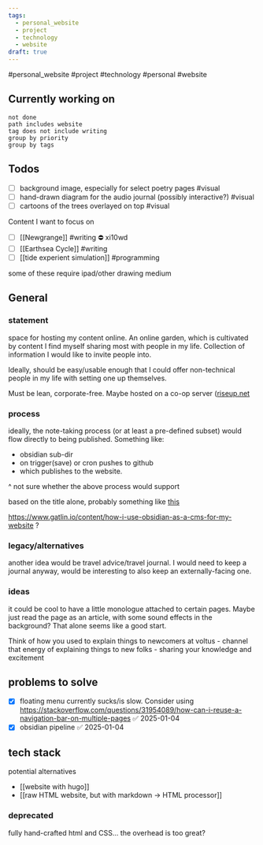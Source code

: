 ```yaml
---
tags:
  - personal_website
  - project
  - technology
  - website
draft: true
---
```


#personal_website 
#project #technology #personal #website

##  Currently working on

```tasks
not done
path includes website
tag does not include writing 
group by priority
group by tags

```


## Todos
- [ ] background image, especially for select poetry pages #visual
- [ ] hand-drawn diagram for the audio journal (possibly interactive?) #visual
- [ ] cartoons of the trees overlayed on top #visual

Content I want to focus on

- [ ] [[Newgrange]] #writing ⛔ xi10wd
- [ ] [[Earthsea Cycle]] #writing
- [ ] [[tide experient simulation]] #programming

some of these require ipad/other drawing medium
## General
### statement
space for hosting my content online.
An online garden, which is cultivated by content I find myself sharing most with people in my life. Collection of information I would like to invite people into.

Ideally, should be easy/usable enough that I could offer non-technical people in my life with setting one up themselves.

Must be lean, corporate-free. Maybe hosted on a co-op server ([riseup.net](https://riseup.net/en())

### process
ideally, the note-taking process (or at least a pre-defined subset) would flow directly to being published.
Something like:
* obsidian sub-dir
* on trigger(save) or cron pushes to github
* which publishes to the website. 

^ not sure whether the above process would support 

based on the title alone, probably something like [this](https://www.gatlin.io/content/how-i-use-obsidian-as-a-cms-for-my-website)


https://www.gatlin.io/content/how-i-use-obsidian-as-a-cms-for-my-website ?


### legacy/alternatives
another idea would be travel advice/travel journal. I would need to keep a journal anyway, would be interesting to also keep an externally-facing one.

### ideas 
it could be cool to have a little monologue attached to certain pages. Maybe just read the page as an article, with some sound effects in the background? That alone seems like a good start.

Think of how you used to explain things to newcomers at voltus - channel that energy of explaining things to new folks - sharing your knowledge and excitement
## problems to solve 
- [x] floating menu currently sucks/is slow. Consider using https://stackoverflow.com/questions/31954089/how-can-i-reuse-a-navigation-bar-on-multiple-pages ✅ 2025-01-04
- [x] obsidian pipeline ✅ 2025-01-04

## tech stack
potential alternatives

- [[website with hugo]]
-  [[raw HTML website, but with markdown -> HTML processor]]
### deprecated
fully hand-crafted html and CSS... the overhead is too great?
